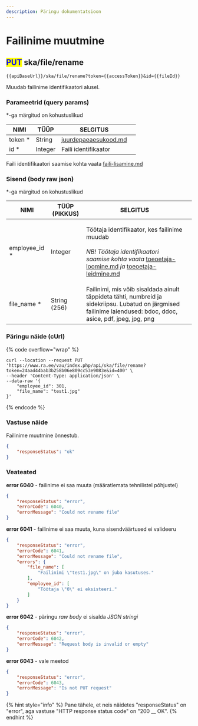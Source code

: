 ```yaml
---
description: Päringu dokumentatsioon
---
```


# Failinime muutmine

## <mark style="color:blue;">PUT</mark> ska/file/rename

```
{{apiBaseUrl}}/ska/file/rename?token={{accessToken}}&id={{fileId}}
```

Muudab failinime identifikaatori alusel.

### Parameetrid (query params)

\*-ga märgitud on kohustuslikud

| NIMI     | TÜÜP    | SELGITUS                                                     |   |
| -------- | ------- | ------------------------------------------------------------ | - |
| token \* | String  | [juurdepaeaesukood.md](../../juurdepaeaesukood.md "mention") |   |
| id \*    | Integer | Faili identifikaator                                         |   |

Faili identifikaatori saamise kohta vaata [faili-lisamine.md](faili-lisamine.md "mention")

### Sisend (body raw json)

\*-ga märgitud on kohustuslikud

| NIMI            | TÜÜP (PIKKUS) | SELGITUS                                                                                                                                                                                                                                                                                                       |   |
| --------------- | ------------- | -------------------------------------------------------------------------------------------------------------------------------------------------------------------------------------------------------------------------------------------------------------------------------------------------------------- | - |
| employee\_id \* | Integer       | <p>Töötaja identifikaator, kes failinime muudab<br><br><em>NB! Töötaja identifikaatori saamise kohta vaata</em> <a data-mention href="../toeoetaja/toeoetaja-loomine.md">toeoetaja-loomine.md</a> <em>ja</em> <a data-mention href="../toeoetaja/toeoetaja-leidmine.md">toeoetaja-leidmine.md</a><em></em></p> |   |
| file\_name \*   | String (256)  | Failinimi, mis võib sisaldada ainult täppideta tähti, numbreid ja sidekriipsu. Lubatud on järgmised failinime laiendused: bdoc, ddoc, asice, pdf, jpeg, jpg, png                                                                                                                                               |   |

### Päringu näide (cUrl)

{% code overflow="wrap" %}
```shell
curl --location --request PUT 'https://www.ra.ee/vau/index.php/api/ska/file/rename?token=24aad44bab3b258b06e809cc53e9083e&id=400' \
--header 'Content-Type: application/json' \
--data-raw '{
    "employee_id": 301,
    "file_name": "test1.jpg"
}'
```
{% endcode %}

### Vastuse näide

Failinime muutmine õnnestub.

```json
{
    "responseStatus": "ok"
}
```

### Veateated

**error 6040** - failinime ei saa muuta (määratlemata tehnilistel põhjustel)

```json
{
    "responseStatus": "error",
    "errorCode": 6040,
    "errorMessage": "Could not rename file"
}
```

**error 6041** - failinime ei saa muuta, kuna sisendväärtused ei valideeru

```json
{
    "responseStatus": "error",
    "errorCode": 6041,
    "errorMessage": "Could not rename file",
    "errors": {
        "file_name": [
            "Failinimi \"test1.jpg\" on juba kasutuses."
        ],
        "employee_id": [
            "Töötaja \"0\" ei eksisteeri."
        ]
    }
}
```

**error 6042** - päringu _raw body_ ei sisalda _JSON_ _stringi_

```json
{
    "responseStatus": "error",
    "errorCode": 6042,
    "errorMessage": "Request body is invalid or empty"
}
```

**error 6043** - vale meetod

```json
{
    "responseStatus": "error",
    "errorCode": 6043,
    "errorMessage": "Is not PUT request"
}
```

{% hint style="info" %}
Pane tähele, et neis näidetes "responseStatus" on "error", aga vastuse "HTTP response status code" on "200 __ OK".&#x20;
{% endhint %}
